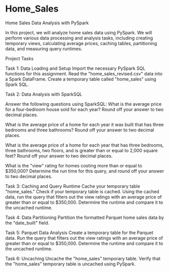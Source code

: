 # Home_Sales

Home Sales Data Analysis with PySpark

In this project, we will analyze home sales data using PySpark. We will perform various data processing and analysis tasks, including creating temporary views, calculating average prices, caching tables, partitioning data, and measuring query runtimes.

Project Tasks

Task 1: Data Loading and Setup
Import the necessary PySpark SQL functions for this assignment.
Read the "home_sales_revised.csv" data into a Spark DataFrame.
Create a temporary table called "home_sales" using Spark SQL.

Task 2: Data Analysis with SparkSQL

Answer the following questions using SparkSQL:
What is the average price for a four-bedroom house sold for each year? Round off your answer to two decimal places.

What is the average price of a home for each year it was built that has three bedrooms and three bathrooms? Round off your answer to two decimal places.

What is the average price of a home for each year that has three bedrooms, three bathrooms, two floors, and is greater than or equal to 2,000 square feet? Round off your answer to two decimal places.

What is the "view" rating for homes costing more than or equal to $350,000? Determine the run time for this query, and round off your answer to two decimal places.

Task 3: Caching and Query Runtime
Cache your temporary table "home_sales."
Check if your temporary table is cached.
Using the cached data, run the query that filters out the view ratings with an average price of greater than or equal to $350,000. Determine the runtime and compare it to the uncached runtime.

Task 4: Data Partitioning
Partition the formatted Parquet home sales data by the "date_built" field.

Task 5: Parquet Data Analysis
Create a temporary table for the Parquet data.
Run the query that filters out the view ratings with an average price of greater than or equal to $350,000. Determine the runtime and compare it to the uncached runtime.

Task 6: Uncaching
Uncache the "home_sales" temporary table.
Verify that the "home_sales" temporary table is uncached using PySpark.
